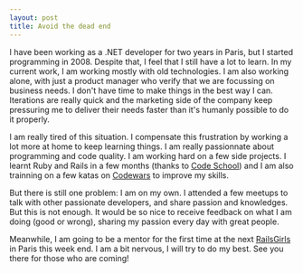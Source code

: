 ```yaml
---
layout: post
title: Avoid the dead end
---
```


I have been working as a .NET developer for two years in Paris, but I started programming in 2008. 
Despite that, I feel that I still have a lot to learn. 
In my current work, I am working mostly with old technologies. 
I am also working alone, with just a product manager who verify that we are focussing on business needs. 
I don't have time to make things in the best way I can. 
Iterations are really quick and the marketing side of the company keep pressuring me to deliver their 
needs faster than it's humanly possible to do it properly. 

I am really tired of this situation. I compensate this frustration by working a lot more at home to keep
learning things. I am really passionnate about programming and code quality. I am working hard on a few side projects.
I learnt Ruby and Rails in a few months (thanks to [Code School](https://www.codeschool.com/)) and I am also trainning
on a few katas on [Codewars](http://www.codewars.com/) to improve my skills.

But there is still one problem: I am on my own. I attended a few meetups to talk with other passionate developers, and
share passion and knowledges. But this is not enough. It would be so nice to receive feedback on what I am doing (good or wrong),
sharing my passion every day with great people. 

Meanwhile, I am going to be a mentor for the first time at the next [RailsGirls](http://railsgirls.com/paris) in Paris this week end. I am a bit nervous,
I will try to do my best. See you there for those who are coming!